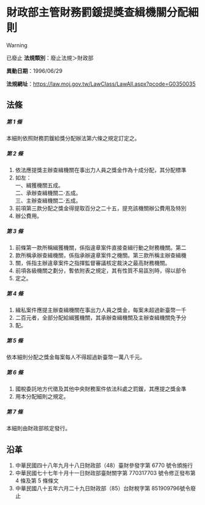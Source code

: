 # 財政部主管財務罰鍰提獎查緝機關分配細則


> [!WARNING]
> 已廢止
**法規類別**：廢止法規＞財政部

**異動日期**：1996/06/29  

**法規網址**：https://law.moj.gov.tw/LawClass/LawAll.aspx?pcode=G0350035



## 法條
##### 第 1 條
本細則依照財務罰鍰給獎分配辦法第六條之規定訂定之。

##### 第 2 條
1. 依法應提獎主辦查緝機關在事出力人員之獎金作為十成分配，其分配標準
1. 如左：  
一、緝獲機關五成。  
二、承辦查緝機關二‧五成。  
三、主辦查緝機關二‧五成。
1. 前項第三款分配之獎金得提取百分之二十五，提充該機關辦公費用及特別
1. 辦公費用。

##### 第 3 條
1. 前條第一款所稱緝獲機關，係指違章案件直接查緝行動之財務機關。第二
1. 款所稱承辦查緝機關，係指承辦違章案件之機關。第三款所稱主辦查緝機
1. 關，係指主辦違章案件之指揮監督審議核定裁決之最高財務機關。
1. 前項各級機關之劃分，暫依附表之規定，其有性質不易區別時，得以部令
1. 定之。

##### 第 4 條
1. 緝私案件應提主辦查緝機關在事出力人員之獎金，每案未超過新臺幣一千
1. 二百元者，全部分配給緝獲機關，其承辦查緝機關及主辦查緝機關免予分
1. 配。

##### 第 5 條
依本細則分配之獎金每案每人不得超過新臺幣一萬八千元。

##### 第 6 條
1. 國稅委託地方代徵及其他中央財務案件依法科處之罰鍰，其應提之獎金準
1. 用本分配細則之規定。

##### 第 7 條
本細則由財政部核定發行。

## 沿革
1. 中華民國四十八年九月十八日財政部（48）臺財參發字第 6770 號令頒施行
1. 中華民國七十七年十月十一日財政部臺財關字第 770317703 號令修正發布第 4 條及第 5 條條文
1. 中華民國八十五年六月二十九日財政部（85）台財稅字第 851909796號令廢止
